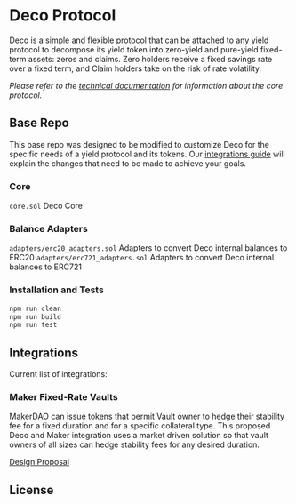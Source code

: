 # Deco Protocol

Deco is a simple and flexible protocol that can be attached to any yield protocol to decompose its yield token into zero-yield and pure-yield fixed-term assets: zeros and claims. Zero holders receive a fixed savings rate over a fixed term, and Claim holders take on the risk of rate volatility.

*Please refer to the [technical documentation](https://docs.deco.money) for information about the core protocol.*

## Base Repo

This base repo was designed to be modified to customize Deco for the specific needs of a yield protocol and its tokens. Our [integrations guide](https://docs.deco.money/#/build-integration) will explain the changes that need to be made to achieve your goals.

### Core

`core.sol` Deco Core

### Balance Adapters

`adapters/erc20_adapters.sol` Adapters to convert Deco internal balances to ERC20
`adapters/erc721_adapters.sol` Adapters to convert Deco internal balances to ERC721

### Installation and Tests

```bash
npm run clean
npm run build
npm run test

```

## Integrations

Current list of integrations:

### Maker Fixed-Rate Vaults

MakerDAO can issue tokens that permit Vault owner to hedge their stability fee for a fixed duration and for a specific collateral type. This proposed Deco and Maker integration uses a market driven solution so that vault owners of all sizes can hedge stability fees for any desired duration.

[Design Proposal](https://docs.deco.money/#/integrations/maker-vaults)

## License

